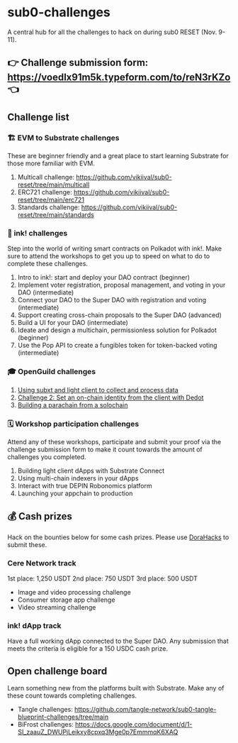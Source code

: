 # sub0-challenges

A central hub for all the challenges to hack on during sub0 RESET (Nov. 9-11).


## 👉 Challenge submission form: https://voedlx91m5k.typeform.com/to/reN3rKZo 👈

## Challenge list

### 🏗️ EVM to Substrate challenges

These are beginner friendly and a great place to start learning Substrate for those more familiar with EVM.

1. Multicall challenge: https://github.com/vikiival/sub0-reset/tree/main/multicall
2. ERC721 challenge: https://github.com/vikiival/sub0-reset/tree/main/erc721
3. Standards challenge: https://github.com/vikiival/sub0-reset/tree/main/standards

### 🦑 ink! challenges

Step into the world of writing smart contracts on Polkadot with ink!. Make sure to attend the workshops to get you up to speed on what to do to complete these challenges.

1. Intro to ink!: start and deploy your DAO contract (beginner)
2. Implement voter registration, proposal management, and voting in your DAO (intermediate)
3. Connect your DAO to the Super DAO with registration and voting (intermediate)
4. Support creating cross-chain proposals to the Super DAO (advanced)
5. Build a UI for your DAO (intermediate)
6. Ideate and design a multichain, permissionless solution for Polkadot (beginner)
7. Use the Pop API to create a fungibles token for token-backed voting (intermediate)

### 🎓 OpenGuild challenges

1. [Using subxt and light client to collect and process data](https://github.com/openguild-labs/sub0-bangkok-challenges/tree/main/challenge-1)
2. [Challenge 2: Set an on-chain identity from the client with Dedot](https://github.com/openguild-labs/sub0-bangkok-challenges/tree/main/challenge-2)
3. [Building a parachain from a solochain](https://github.com/openguild-labs/sub0-bangkok-challenges/tree/main/challenge-3)

### 🗓️ Workshop participation challenges

Attend any of these workshops, participate and submit your proof via the challenge submission form to make it count towards the amount of challenges you completed.

1. Building light client dApps with Substrate Connect
2. ​Using multi-chain indexers in your dApps
3. Interact with true DEPIN Robonomics platform
4. Launching your appchain to production

## 💰 Cash prizes 

Hack on the bounties below for some cash prizes. Please use [DoraHacks](https://dorahacks.io/hackathon/theblockspace-sub0) to submit these.

### Cere Network track

1st place: 1,250 USDT
2nd place: 750 USDT
3rd place: 500 USDT

- Image and video processing challenge
- Consumer storage app challenge
- Video streaming challenge

### ink! dApp track

Have a full working dApp connected to the Super DAO. Any submission that meets the criteria is eligible for a 150 USDC cash prize.

## Open challenge board

Learn something new from the platforms built with Substrate. Make any of these count towards completing challenges.

* Tangle challenges: https://github.com/tangle-network/sub0-tangle-blueprint-challenges/tree/main
* BiFrost challenges: https://docs.google.com/document/d/1-SI_zaauZ_DWUPjLeikxy8cpxq3Mge0p7EmmmqK6XAQ
